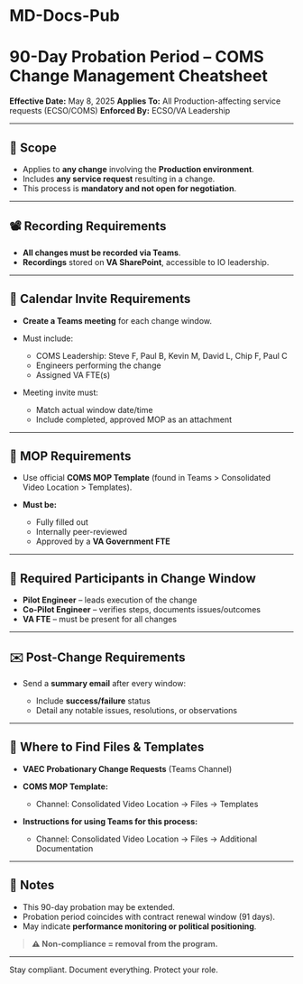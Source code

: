 # MD-Docs-Pub


# 90-Day Probation Period – COMS Change Management Cheatsheet

**Effective Date:** May 8, 2025
**Applies To:** All Production-affecting service requests (ECSO/COMS)
**Enforced By:** ECSO/VA Leadership

---

## 🔐 Scope

* Applies to **any change** involving the **Production environment**.
* Includes **any service request** resulting in a change.
* This process is **mandatory and not open for negotiation**.

---

## 📽 Recording Requirements

* **All changes must be recorded via Teams**.
* **Recordings** stored on **VA SharePoint**, accessible to IO leadership.

---

## 📅 Calendar Invite Requirements

* **Create a Teams meeting** for each change window.
* Must include:

  * COMS Leadership: Steve F, Paul B, Kevin M, David L, Chip F, Paul C
  * Engineers performing the change
  * Assigned VA FTE(s)
* Meeting invite must:

  * Match actual window date/time
  * Include completed, approved MOP as an attachment

---

## 📄 MOP Requirements

* Use official **COMS MOP Template** (found in Teams > Consolidated Video Location > Templates).
* **Must be:**

  * Fully filled out
  * Internally peer-reviewed
  * Approved by a **VA Government FTE**

---

## 👥 Required Participants in Change Window

* **Pilot Engineer** – leads execution of the change
* **Co-Pilot Engineer** – verifies steps, documents issues/outcomes
* **VA FTE** – must be present for all changes

---

## ✉️ Post-Change Requirements

* Send a **summary email** after every window:

  * Include **success/failure** status
  * Detail any notable issues, resolutions, or observations

---

## 📂 Where to Find Files & Templates

* **VAEC Probationary Change Requests** (Teams Channel)
* **COMS MOP Template:**

  * Channel: Consolidated Video Location → Files → Templates
* **Instructions for using Teams for this process:**

  * Channel: Consolidated Video Location → Files → Additional Documentation

---

## 🧭 Notes

* This 90-day probation may be extended.
* Probation period coincides with contract renewal window (91 days).
* May indicate **performance monitoring or political positioning**.

> **⚠️ Non-compliance = removal from the program.**

---

Stay compliant. Document everything. Protect your role.
